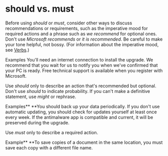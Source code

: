 # should vs. must

Before using *should* or *must*,
consider other ways to discuss recommendations or requirements, such as
the imperative mood for required actions and a phrase such as *we recommend* for optional ones. Don't use *Microsoft recommends* or *it is recommended*. Be careful to make your tone helpful, not bossy. (For information about the imperative mood, see [Verbs](https://worldready.cloudapp.net/Styleguide/Read?id=2700&topicid=25523).)

Examples
You'll need an internet connection to install the upgrade.
We recommend that you wait for us to notify you when we've confirmed that your PC is ready.
Free technical support is available when you register with Microsoft.

Use *should* only to describe an action that's recommended but optional. Don't use *should* to indicate probability. If you can't make a definitive statement, use *might* or rephrase.

Examples**
**You should back up your data periodically. 
If you don't use automatic updating, you should check for updates yourself at least once every week.
If the antimalware app is compatible and current, it will be preserved during the upgrade.

Use *must* only to describe a required action.

Example**
**To save copies of a document in the same location, you must save each copy with a different file name.
